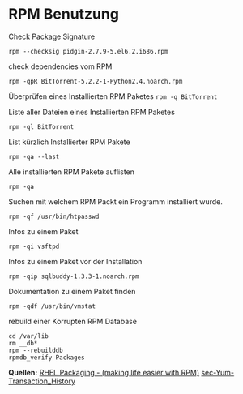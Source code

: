 # RPM Benutzung

Check Package  Signature

`rpm --checksig pidgin-2.7.9-5.el6.2.i686.rpm`

check dependencies vom RPM

`rpm -qpR BitTorrent-5.2.2-1-Python2.4.noarch.rpm`

Überprüfen eines Installierten RPM Paketes
`rpm -q BitTorrent`

Liste aller Dateien eines Installierten  RPM Paketes

`rpm -ql BitTorrent`

List kürzlich Installierter RPM Pakete

`rpm -qa --last`

Alle installierten RPM Pakete auflisten

`rpm -qa`

Suchen mit welchem RPM Packt ein Programm installiert wurde.

`rpm -qf /usr/bin/htpasswd`

Infos zu einem Paket

`rpm -qi vsftpd`

Infos zu einem Paket vor der Installation

`rpm -qip sqlbuddy-1.3.3-1.noarch.rpm`

Dokumentation zu einem Paket finden

`rpm -qdf /usr/bin/vmstat`

rebuild  einer Korrupten RPM Database

```
cd /var/lib
rm __db*
rpm --rebuilddb
rpmdb_verify Packages
```

**Quellen:**
[RHEL Packaging - (making life easier with RPM)](https://jnovy.fedorapeople.org/scl-utils/scl.pdf)
[sec-Yum-Transaction_History](https://access.redhat.com/documentation/en-US/Red_Hat_Enterprise_Linux/6/html/Deployment_Guide/sec-Yum-Transaction_History.html#sec2-Yum-Transaction_History-Listing)
